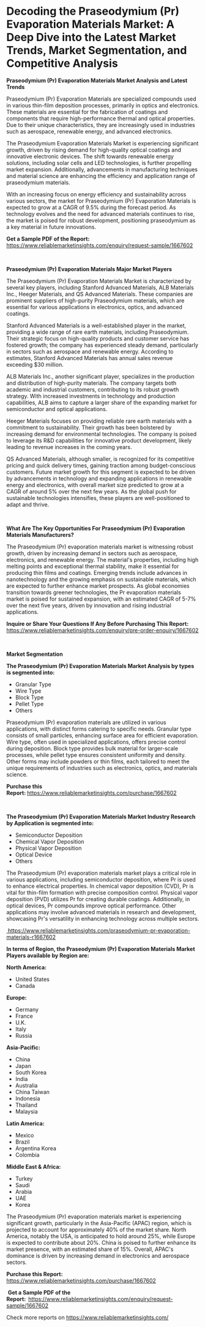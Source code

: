 <p><h1>Decoding the Praseodymium (Pr) Evaporation Materials Market: A Deep Dive into the Latest Market Trends, Market Segmentation, and Competitive Analysis</h1></p><p><strong>Praseodymium (Pr) Evaporation Materials Market Analysis and Latest Trends</strong></p>
<p><p>Praseodymium (Pr) Evaporation Materials are specialized compounds used in various thin-film deposition processes, primarily in optics and electronics. These materials are essential for the fabrication of coatings and components that require high-performance thermal and optical properties. Due to their unique characteristics, they are increasingly used in industries such as aerospace, renewable energy, and advanced electronics.</p><p>The Praseodymium Evaporation Materials Market is experiencing significant growth, driven by rising demand for high-quality optical coatings and innovative electronic devices. The shift towards renewable energy solutions, including solar cells and LED technologies, is further propelling market expansion. Additionally, advancements in manufacturing techniques and material science are enhancing the efficiency and application range of praseodymium materials.</p><p>With an increasing focus on energy efficiency and sustainability across various sectors, the market for Praseodymium (Pr) Evaporation Materials is expected to grow at a CAGR of 9.5% during the forecast period. As technology evolves and the need for advanced materials continues to rise, the market is poised for robust development, positioning praseodymium as a key material in future innovations.</p></p>
<p><strong>Get a Sample PDF of the Report:&nbsp;</strong> <a href="https://www.reliablemarketinsights.com/enquiry/request-sample/1667602?utm_campaign=3036&utm_medium=2&utm_source=Github&utm_content=ia&utm_term=02042025&utm_id=praseodymium-pr-evaporation-materials">https://www.reliablemarketinsights.com/enquiry/request-sample/1667602</a></p>
<p>&nbsp;</p>
<p><strong>Praseodymium (Pr) Evaporation Materials Major Market Players</strong></p>
<p><p>The Praseodymium (Pr) Evaporation Materials Market is characterized by several key players, including Stanford Advanced Materials, ALB Materials Inc., Heeger Materials, and QS Advanced Materials. These companies are prominent suppliers of high-purity Praseodymium materials, which are essential for various applications in electronics, optics, and advanced coatings.</p><p>Stanford Advanced Materials is a well-established player in the market, providing a wide range of rare earth materials, including Praseodymium. Their strategic focus on high-quality products and customer service has fostered growth; the company has experienced steady demand, particularly in sectors such as aerospace and renewable energy. According to estimates, Stanford Advanced Materials has annual sales revenue exceeding $30 million.</p><p>ALB Materials Inc., another significant player, specializes in the production and distribution of high-purity materials. The company targets both academic and industrial customers, contributing to its robust growth strategy. With increased investments in technology and production capabilities, ALB aims to capture a larger share of the expanding market for semiconductor and optical applications.</p><p>Heeger Materials focuses on providing reliable rare earth materials with a commitment to sustainability. Their growth has been bolstered by increasing demand for environmental technologies. The company is poised to leverage its R&D capabilities for innovative product development, likely leading to revenue increases in the coming years.</p><p>QS Advanced Materials, although smaller, is recognized for its competitive pricing and quick delivery times, gaining traction among budget-conscious customers. Future market growth for this segment is expected to be driven by advancements in technology and expanding applications in renewable energy and electronics, with overall market size predicted to grow at a CAGR of around 5% over the next few years. As the global push for sustainable technologies intensifies, these players are well-positioned to adapt and thrive.</p></p>
<p>&nbsp;</p>
<p><strong>What Are The Key Opportunities For Praseodymium (Pr) Evaporation Materials Manufacturers?</strong></p>
<p><p>The Praseodymium (Pr) evaporation materials market is witnessing robust growth, driven by increasing demand in sectors such as aerospace, electronics, and renewable energy. The material's properties, including high melting points and exceptional thermal stability, make it essential for producing thin films and coatings. Emerging trends include advances in nanotechnology and the growing emphasis on sustainable materials, which are expected to further enhance market prospects. As global economies transition towards greener technologies, the Pr evaporation materials market is poised for sustained expansion, with an estimated CAGR of 5-7% over the next five years, driven by innovation and rising industrial applications.</p></p>
<p><strong>Inquire or Share Your Questions If Any Before Purchasing This Report:</strong> <a href="https://www.reliablemarketinsights.com/enquiry/pre-order-enquiry/1667602?utm_campaign=3036&utm_medium=2&utm_source=Github&utm_content=ia&utm_term=02042025&utm_id=praseodymium-pr-evaporation-materials">https://www.reliablemarketinsights.com/enquiry/pre-order-enquiry/1667602</a></p>
<p>&nbsp;</p>
<p><strong>Market Segmentation</strong></p>
<p><strong>The Praseodymium (Pr) Evaporation Materials Market Analysis by types is segmented into:</strong></p>
<p><ul><li>Granular Type</li><li>Wire Type</li><li>Block Type</li><li>Pellet Type</li><li>Others</li></ul></p>
<p><p>Praseodymium (Pr) evaporation materials are utilized in various applications, with distinct forms catering to specific needs. Granular type consists of small particles, enhancing surface area for efficient evaporation. Wire type, often used in specialized applications, offers precise control during deposition. Block type provides bulk material for larger-scale processes, while pellet type ensures consistent uniformity and density. Other forms may include powders or thin films, each tailored to meet the unique requirements of industries such as electronics, optics, and materials science.</p></p>
<p><strong>Purchase this Report:&nbsp;</strong><a href="https://www.reliablemarketinsights.com/purchase/1667602?utm_campaign=3036&utm_medium=2&utm_source=Github&utm_content=ia&utm_term=02042025&utm_id=praseodymium-pr-evaporation-materials">https://www.reliablemarketinsights.com/purchase/1667602</a></p>
<p>&nbsp;</p>
<p><strong>The Praseodymium (Pr) Evaporation Materials Market Industry Research by Application is segmented into:</strong></p>
<p><ul><li>Semiconductor Deposition</li><li>Chemical Vapor Deposition</li><li>Physical Vapor Deposition</li><li>Optical Device</li><li>Others</li></ul></p>
<p><p>The Praseodymium (Pr) evaporation materials market plays a critical role in various applications, including semiconductor deposition, where Pr is used to enhance electrical properties. In chemical vapor deposition (CVD), Pr is vital for thin-film formation with precise composition control. Physical vapor deposition (PVD) utilizes Pr for creating durable coatings. Additionally, in optical devices, Pr compounds improve optical performance. Other applications may involve advanced materials in research and development, showcasing Pr's versatility in enhancing technology across multiple sectors.</p></p>
<p><a href="https://www.reliablemarketinsights.com/praseodymium-pr-evaporation-materials-r1667602?utm_campaign=3036&utm_medium=2&utm_source=Github&utm_content=ia&utm_term=02042025&utm_id=praseodymium-pr-evaporation-materials">&nbsp;https://www.reliablemarketinsights.com/praseodymium-pr-evaporation-materials-r1667602</a></p>
<p><strong>In terms of Region, the Praseodymium (Pr) Evaporation Materials Market Players available by Region are:</strong></p>
<p>
    <p> <strong> North America: </strong>
        <ul>
            <li>United States</li>
            <li>Canada</li>
        </ul>
        </p> 
    <p> <strong> Europe: </strong>
        <ul>
            <li>Germany</li>
            <li>France</li>
            <li>U.K.</li>
            <li>Italy</li>
            <li>Russia</li>
        </ul>
        </p> 
    <p> <strong> Asia-Pacific: </strong>
        <ul>
            <li>China</li>
            <li>Japan</li>
            <li>South Korea</li>
            <li>India</li>
            <li>Australia</li>
            <li>China Taiwan</li>
            <li>Indonesia</li>
            <li>Thailand</li>
            <li>Malaysia</li>
        </ul>
        </p> 
    <p> <strong> Latin America: </strong>
        <ul>
            <li>Mexico</li>
            <li>Brazil</li>
            <li>Argentina Korea</li>
            <li>Colombia</li>
        </ul>
        </p> 
    <p> <strong> Middle East & Africa: </strong>
        <ul>
            <li>Turkey</li>
            <li>Saudi</li>
            <li>Arabia</li>
            <li>UAE</li>
            <li>Korea</li>
        </ul>
    </p>
    </p>
<p><p>The Praseodymium (Pr) evaporation materials market is experiencing significant growth, particularly in the Asia-Pacific (APAC) region, which is projected to account for approximately 40% of the market share. North America, notably the USA, is anticipated to hold around 25%, while Europe is expected to contribute about 20%. China is poised to further enhance its market presence, with an estimated share of 15%. Overall, APAC's dominance is driven by increasing demand in electronics and aerospace sectors.</p></p>
<p><strong>Purchase this Report: </strong><a href="https://www.reliablemarketinsights.com/purchase/1667602?utm_campaign=3036&utm_medium=2&utm_source=Github&utm_content=ia&utm_term=02042025&utm_id=praseodymium-pr-evaporation-materials">https://www.reliablemarketinsights.com/purchase/1667602</a></p>
<p>&nbsp;<strong>Get a Sample PDF of the Report:&nbsp;&nbsp;</strong><a href="https://www.reliablemarketinsights.com/enquiry/request-sample/1667602?utm_campaign=3036&utm_medium=2&utm_source=Github&utm_content=ia&utm_term=02042025&utm_id=praseodymium-pr-evaporation-materials">https://www.reliablemarketinsights.com/enquiry/request-sample/1667602</a></p>
<p><strong></strong></p>
<p>Check more reports on <a href="https://www.reliablemarketinsights.com/?utm_campaign=3036&utm_medium=2&utm_source=Github&utm_content=ia&utm_term=02042025&utm_id=praseodymium-pr-evaporation-materials">https://www.reliablemarketinsights.com/</a></p>